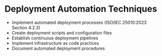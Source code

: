 # Deployment Automation Techniques
- Implement automated deployment processes (ISO/IEC 25010:2023 Section 4.2.3)
- Create deployment scripts and configuration files
- Establish continuous deployment pipelines
- Implement infrastructure as code practices
- Document automated deployment procedures